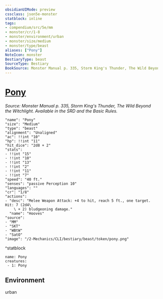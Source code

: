 ```yaml
---
obsidianUIMode: preview
cssclass: json5e-monster
statblock: inline
tags:
- compendium/src/5e/mm
- monster/cr/1-8
- monster/environment/urban
- monster/size/medium
- monster/type/beast
aliases: ["Pony"]
NoteIcon: monster
BestiaryType: beast
SourceType: Bestiary
BookSource: Monster Manual p. 335, Storm King's Thunder, The Wild Beyond the Witchlight. Available in the SRD and the Basic Rules.
---
```

# [Pony](2-Mechanics/CLI/bestiary/beast/pony.md)
*Source: Monster Manual p. 335, Storm King's Thunder, The Wild Beyond the Witchlight. Available in the SRD and the Basic Rules.*  

```statblock
"name": "Pony"
"size": "Medium"
"type": "beast"
"alignment": "Unaligned"
"ac": !!int "10"
"hp": !!int "11"
"hit_dice": "2d8 + 2"
"stats":
- !!int "15"
- !!int "10"
- !!int "13"
- !!int "2"
- !!int "11"
- !!int "7"
"speed": "40 ft."
"senses": "passive Perception 10"
"languages": ""
"cr": "1/8"
"actions":
- "desc": "Melee Weapon Attack: +4 to hit, reach 5 ft., one target. Hit: 7 (2d4\
    \ + 2) bludgeoning damage."
  "name": "Hooves"
"source":
- "MM"
- "SKT"
- "WBtW"
- "SatO"
"image": "/2-Mechanics/CLI/bestiary/beast/token/pony.png"
```
^statblock

```encounter-table
name: Pony
creatures:
 - 1: Pony
```

## Environment

urban